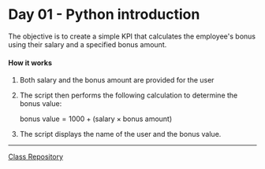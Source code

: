 # Day 01 - Python introduction

The objective is to create a simple KPI that calculates the employee's bonus using their salary and a specified bonus amount.

#### How it works
1. Both salary and the bonus amount are provided for the user
2. The script then performs the following calculation to determine the bonus value:

    $\text{bonus value} = 1000 + (\text{salary} \times \text{bonus amount})$

3. The script displays the name of the user and the bonus value.

--------------
[Class Repository](https://github.com/lvgalvao/data-engineering-roadmap/tree/main/bootcamp/aula01)